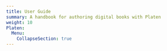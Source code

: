 ```yaml
---
title: User Guide
summary: A handbook for authoring digital books with Platen
weight: 10
Platen:
  Menu:
    CollapseSection: true
---
```

